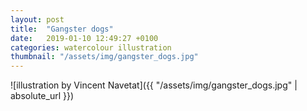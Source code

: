 ```yaml
---
layout: post
title:  "Gangster dogs"
date:   2019-01-10 12:49:27 +0100
categories: watercolour illustration
thumbnail: "/assets/img/gangster_dogs.jpg"
---
```

![illustration by Vincent Navetat]({{ "/assets/img/gangster_dogs.jpg" | absolute_url }})
